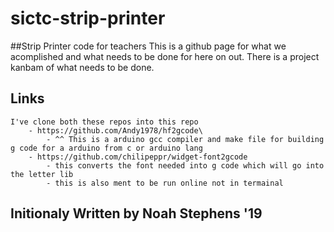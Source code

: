 # sictc-strip-printer
##Strip Printer code for teachers
    This is a github page for what we acomplished and what needs to be done for here on out. There is a project kanbam of what needs to be done.



## Links
    I've clone both these repos into this repo
        - https://github.com/Andy1978/hf2gcode\
            - ^^ This is a arduino gcc compiler and make file for building g code for a arduino from c or arduino lang
        - https://github.com/chilipeppr/widget-font2gcode
            - this converts the font needed into g code which will go into the letter lib
            - this is also ment to be run online not in termainal


## Initionaly Written by Noah Stephens '19